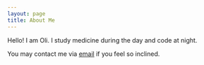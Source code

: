 ```yaml
---
layout: page
title: About Me
---
```


Hello! I am Oli. I study medicine during the day and code at night.

You may contact me via <a href="mailto:oli@eidel.net">email</a> if you feel so inclined.
